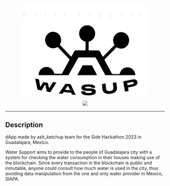 <p align="center">
  <a>
    <img src="frontend/src/assets/images/Logo_water_support_sf_1.png" width="400" alt="Water Support">
  </a>
</p>
<p align=center>
    <a href="https://github.com/gear-tech/gear-js/blob/master/LICENSE"><img src="https://img.shields.io/badge/License-GPL%203.0-success"></a>
</p>
<hr>

## Description

dApp made by ash_ketchup team for the Side Hackathon 2023 in Guadalajara, Mexico.

Water Support aims to provide to the people of Guadalajara city with a system for checking the water consumption in their houses making use of the blockchain.
Since every transaction in the blockchain is public and inmutable, anyone could consult how much water is used in the city, thus avoiding data manipulation
from the one and only water provider in Mexico, SIAPA.
